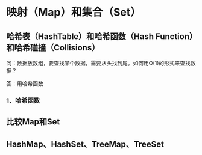 # 映射（Map）和集合（Set）

## 哈希表（HashTable）和哈希函数（Hash Function）和哈希碰撞（Collisions）

问：数据放数组，要查找某个数据，需要从头找到尾。如何用O(1)的形式来查找数据？

答：用哈希函数

### 1、哈希函数


## 比较Map和Set

## HashMap、HashSet、TreeMap、TreeSet